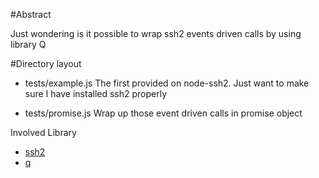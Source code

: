 #Abstract

Just wondering is it possible to wrap ssh2 events driven calls by using
library Q

#Directory layout
- tests/example.js
  The first provided on node-ssh2. Just want to make sure I have installed ssh2 properly
  
- tests/promise.js
  Wrap up those event driven calls in promise object


Involved Library

- [ssh2](https://github.com/mscdex/ssh2)
- [q](https://github.com/kriskowal/q/)

